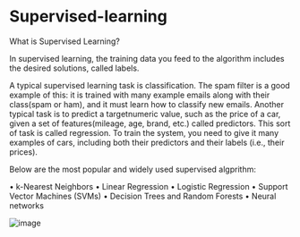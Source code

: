 # Supervised-learning

What is Supervised Learning?

In supervised learning, the training data you feed to the algorithm includes the desired solutions, called labels.

A typical supervised learning task is classification. The spam filter is a good example of this: it is trained with many example emails along with their  class(spam or ham), and it must learn how to classify new emails. 
Another typical task is to predict a  targetnumeric value, such as the price of a car, given a set of features(mileage, age, brand, etc.) called  predictors. 
This sort of task is called regression. To train the system, you need to give it many examples of cars, including both their predictors and their labels (i.e., their prices).

Below are the most popular and widely used supervised algprithm:

• k-Nearest Neighbors
• Linear Regression
• Logistic Regression
• Support Vector Machines (SVMs)
• Decision Trees and Random Forests
• Neural networks

![image](https://user-images.githubusercontent.com/58495173/110147186-54adf900-7e16-11eb-8461-445103903657.png)
